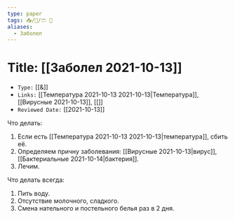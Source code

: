 ```yaml
---
type: paper
tags: 📥️/📜️/🩳 💊
aliases:
  - Заболел
---
```




# Title: **[[Заболел 2021-10-13]]**
- `Type:` [[&]]
- `Links:` [[Температура 2021-10-13 2021-10-13|Температура]], [[Вирусные 2021-10-13]], [[]]
- `Reviewed Date:` [[2021-10-13]]

Что делать:
1) Если есть [[Температура 2021-10-13 2021-10-13|температура]], сбить её.
2) Определяем причну заболевания: [[Вирусные 2021-10-13|вирус]], [[Бактериальные 2021-10-14|бактерия]].
3) Лечим.

Что делать всегда:
1) Пить воду.
2) Отсутствие молочного, сладкого.
3) Смена нательного и постельного белья раз в 2 дня.
